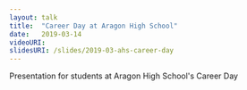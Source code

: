```yaml
---
layout: talk
title:  "Career Day at Aragon High School"
date:   2019-03-14
videoURI:
slidesURI: /slides/2019-03-ahs-career-day
---
```


Presentation for students at Aragon High School's Career Day

